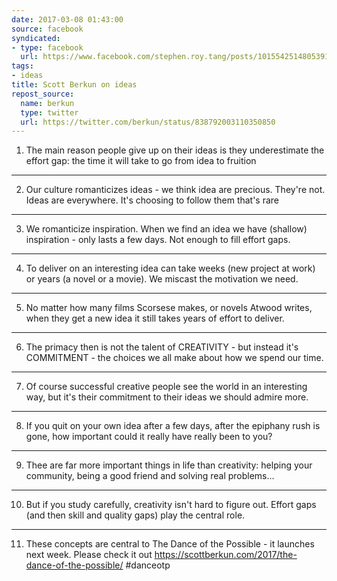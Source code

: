 ```yaml
---
date: 2017-03-08 01:43:00
source: facebook
syndicated:
- type: facebook
  url: https://www.facebook.com/stephen.roy.tang/posts/10155425148053912
tags:
- ideas
title: Scott Berkun on ideas
repost_source:
  name: berkun
  type: twitter
  url: https://twitter.com/berkun/status/838792003110350850
---
```


1. The main reason people give up on their ideas is they underestimate the effort gap: the time it will take to go from idea to fruition

---

2. Our culture romanticizes ideas - we think idea are precious. They're not. Ideas are everywhere. It's choosing to follow them that's rare

---

3. We romanticize inspiration. When we find an idea we have (shallow) inspiration - only lasts a few days. Not enough to fill effort gaps.

---

4. To deliver on an interesting idea can take weeks (new project at work) or years (a novel or a movie). We miscast the motivation we need.

---

5. No matter how many films Scorsese makes, or novels Atwood writes, when they get a new idea it still takes years of effort to deliver.

---

6. The primacy then is not the talent of CREATIVITY - but instead it's COMMITMENT - the choices we all make about how we spend our time.

---

7. Of course successful creative people see the world in an interesting way, but it's their commitment to their ideas we should admire more.

---

8. If you quit on your own idea after a few days, after the epiphany rush is gone, how important could it really have really been to you?

---

9. Thee are far more important things in life than creativity: helping your community, being a good friend and solving real problems...

---

10. But if you study carefully, creativity isn't hard to figure out. Effort gaps (and then skill and quality gaps) play the central role.

---

11. These concepts are central to The Dance of the Possible - it launches next week. Please check it out https://scottberkun.com/2017/the-dance-of-the-possible/ #danceotp

